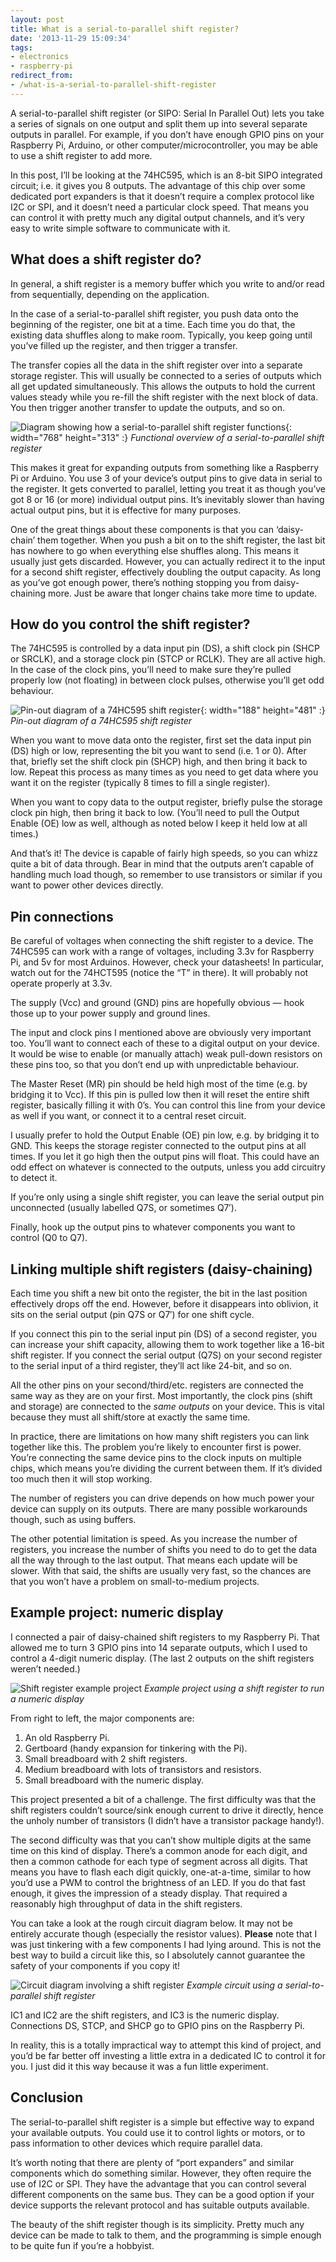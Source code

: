 ```yaml
---
layout: post
title: What is a serial-to-parallel shift register?
date: '2013-11-29 15:09:34'
tags:
- electronics
- raspberry-pi
redirect_from:
- /what-is-a-serial-to-parallel-shift-register
---
```


A serial-to-parallel shift register (or SIPO: Serial In Parallel Out) lets you take a series of signals on one output and split them up into several separate outputs in parallel. For example, if you don’t have enough GPIO pins on your Raspberry Pi, Arduino, or other computer/microcontroller, you may be able to use a shift register to add more.

In this post, I’ll be looking at the 74HC595, which is an 8-bit SIPO integrated circuit; i.e. it gives you 8 outputs. The advantage of this chip over some dedicated port expanders is that it doesn’t require a complex protocol like I2C or SPI, and it doesn’t need a particular clock speed. That means you can control it with pretty much any digital output channels, and it’s very easy to write simple software to communicate with it.

## What does a shift register do?

In general, a shift register is a memory buffer which you write to and/or read from sequentially, depending on the application.

In the case of a serial-to-parallel shift register, you push data onto the beginning of the register, one bit at a time. Each time you do that, the existing data shuffles along to make room. Typically, you keep going until you’ve filled up the register, and then trigger a transfer.

The transfer copies all the data in the shift register over into a separate storage register. This will usually be connected to a series of outputs which all get updated simultaneously. This allows the outputs to hold the current values steady while you re-fill the shift register with the next block of data. You then trigger another transfer to update the outputs, and so on.

![Diagram showing how a serial-to-parallel shift register functions](/assets/img/migrated/shift-register-overview.png){: width="768" height="313" :}
*Functional overview of a serial-to-parallel shift register*

This makes it great for expanding outputs from something like a Raspberry Pi or Arduino. You use 3 of your device’s output pins to give data in serial to the register. It gets converted to parallel, letting you treat it as though you’ve got 8 or 16 (or more) individual output pins. It’s inevitably slower than having actual output pins, but it is effective for many purposes.

One of the great things about these components is that you can ‘daisy-chain’ them together. When you push a bit on to the shift register, the last bit has nowhere to go when everything else shuffles along. This means it usually just gets discarded. However, you can actually redirect it to the input for a second shift register, effectively doubling the output capacity. As long as you’ve got enough power, there’s nothing stopping you from daisy-chaining more. Just be aware that longer chains take more time to update.

## How do you control the shift register?

The 74HC595 is controlled by a data input pin (DS), a shift clock pin (SHCP or SRCLK), and a storage clock pin (STCP or RCLK). They are all active high. In the case of the clock pins, you’ll need to make sure they’re pulled properly low (not floating) in between clock pulses, otherwise you’ll get odd behaviour.

![Pin-out diagram of a 74HC595 shift register](/assets/img/migrated/shift-register-74hc595-pin-out.png){: width="188" height="481" :}
*Pin-out diagram of a 74HC595 shift register*

When you want to move data onto the register, first set the data input pin (DS) high or low, representing the bit you want to send (i.e. 1 or 0). After that, briefly set the shift clock pin (SHCP) high, and then bring it back to low. Repeat this process as many times as you need to get data where you want it on the register (typically 8 times to fill a single register).

When you want to copy data to the output register, briefly pulse the storage clock pin high, then bring it back to low. (You’ll need to pull the Output Enable (OE) low as well, although as noted below I keep it held low at all times.)

And that’s it! The device is capable of fairly high speeds, so you can whizz quite a bit of data through. Bear in mind that the outputs aren’t capable of handling much load though, so remember to use transistors or similar if you want to power other devices directly.

## Pin connections

Be careful of voltages when connecting the shift register to a device. The 74HC595 can work with a range of voltages, including 3.3v for Raspberry Pi, and 5v for most Arduinos. However, check your datasheets! In particular, watch out for the 74HCT595 (notice the “T” in there). It will probably not operate properly at 3.3v.

The supply (Vcc) and ground (GND) pins are hopefully obvious — hook those up to your power supply and ground lines.

The input and clock pins I mentioned above are obviously very important too. You’ll want to connect each of these to a digital output on your device. It would be wise to enable (or manually attach) weak pull-down resistors on these pins too, so that you don’t end up with unpredictable behaviour.

The Master Reset (MR) pin should be held high most of the time (e.g. by bridging it to Vcc). If this pin is pulled low then it will reset the entire shift register, basically filling it with 0’s. You can control this line from your device as well if you want, or connect it to a central reset circuit.

I usually prefer to hold the Output Enable (OE) pin low, e.g. by bridging it to GND. This keeps the storage register connected to the output pins at all times. If you let it go high then the output pins will float. This could have an odd effect on whatever is connected to the outputs, unless you add circuitry to detect it.

If you’re only using a single shift register, you can leave the serial output pin unconnected (usually labelled Q7S, or sometimes Q7′).

Finally, hook up the output pins to whatever components you want to control (Q0 to Q7).

## Linking multiple shift registers (daisy-chaining)

Each time you shift a new bit onto the register, the bit in the last position effectively drops off the end. However, before it disappears into oblivion, it sits on the serial output (pin Q7S or Q7′) for one shift cycle.

If you connect this pin to the serial input pin (DS) of a second register, you can increase your shift capacity, allowing them to work together like a 16-bit shift register. If you connect the serial output (Q7S) on your second register to the serial input of a third register, they’ll act like 24-bit, and so on.

All the other pins on your second/third/etc. registers are connected the same way as they are on your first. Most importantly, the clock pins (shift and storage) are connected to the _same outputs_ on your device. This is vital because they must all shift/store at exactly the same time.

In practice, there are limitations on how many shift registers you can link together like this. The problem you’re likely to encounter first is power. You’re connecting the same device pins to the clock inputs on multiple chips, which means you’re dividing the current between them. If it’s divided too much then it will stop working.

The number of registers you can drive depends on how much power your device can supply on its outputs. There are many possible workarounds though, such as using buffers.

The other potential limitation is speed. As you increase the number of registers, you increase the number of shifts you need to do to get the data all the way through to the last output. That means each update will be slower. With that said, the shifts are usually very fast, so the chances are that you won’t have a problem on small-to-medium projects.

## Example project: numeric display

I connected a pair of daisy-chained shift registers to my Raspberry Pi. That allowed me to turn 3 GPIO pins into 14 separate outputs, which I used to control a 4-digit numeric display. (The last 2 outputs on the shift registers weren’t needed.)

![Shift register example project](/assets/img/migrated/pi-shift-register-example.jpg)
*Example project using a shift register to run a numeric display*

From right to left, the major components are:

1. An old Raspberry Pi.
2. Gertboard (handy expansion for tinkering with the Pi).
3. Small breadboard with 2 shift registers.
4. Medium breadboard with lots of transistors and resistors.
5. Small breadboard with the numeric display.

This project presented a bit of a challenge. The first difficulty was that the shift registers couldn’t source/sink enough current to drive it directly, hence the unholy number of transistors (I didn’t have a transistor package handy!).

The second difficulty was that you can’t show multiple digits at the same time on this kind of display. There’s a common anode for each digit, and then a common cathode for each type of segment across all digits. That means you have to flash each digit quickly, one-at-a-time, similar to how you’d use a PWM to control the brightness of an LED. If you do that fast enough, it gives the impression of a steady display. That required a reasonably high throughput of data in the shift registers.

You can take a look at the rough circuit diagram below. It may not be entirely accurate though (especially the resistor values). **Please** note that I was just tinkering with a few components I had lying around. This is not the best way to build a circuit like this, so I absolutely cannot guarantee the safety of your components if you copy it!

![Circuit diagram involving a shift register](/assets/img/migrated/pi-shift-register-circuit.png)
*Example circuit using a serial-to-parallel shift register*

IC1 and IC2 are the shift registers, and IC3 is the numeric display. Connections DS, STCP, and SHCP go to GPIO pins on the Raspberry Pi.

In reality, this is a totally impractical way to attempt this kind of project, and you’d be far better off investing a little extra in a dedicated IC to control it for you. I just did it this way because it was a fun little experiment.

## Conclusion

The serial-to-parallel shift register is a simple but effective way to expand your available outputs. You could use it to control lights or motors, or to pass information to other devices which require parallel data.

It’s worth noting that there are plenty of “port expanders” and similar components which do something similar. However, they often require the use of I2C or SPI. They have the advantage that you can control several different components on the same bus. They can be a good option if your device supports the relevant protocol and has suitable outputs available.

The beauty of the shift register though is its simplicity. Pretty much any device can be made to talk to them, and the programming is simple enough to be quite fun if you’re a hobbyist.

<!--kg-card-end: markdown-->